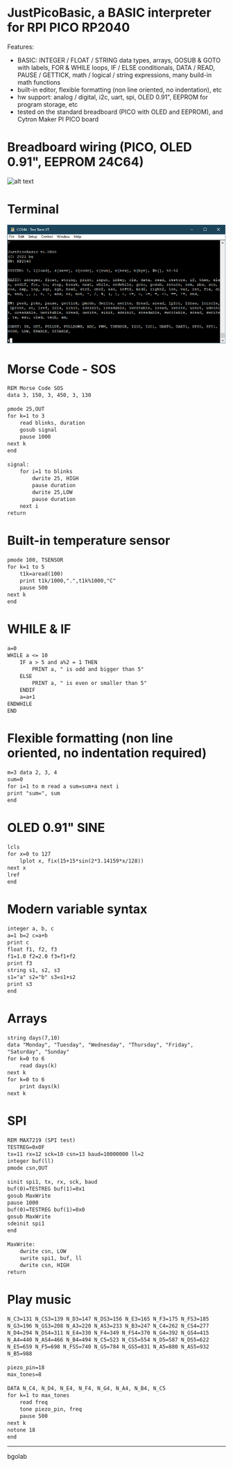 JustPicoBasic, a BASIC interpreter for RPI PICO RP2040
==========================================

Features:

- BASIC: INTEGER / FLOAT / STRING data types, arrays, GOSUB & GOTO with labels, FOR & WHILE loops, IF / ELSE conditionals, DATA / READ, PAUSE / GETTICK, math / logical / string expressions, many build-in math functions
- built-in editor, flexible formatting (non line oriented, no indentation), etc
- hw support: analog / digital, i2c, uart, spi, OLED 0.91", EEPROM for program storage, etc
- tested on the standard breadboard (PICO with OLED and EEPROM), and Cytron Maker PI PICO board

Breadboard wiring (PICO, OLED 0.91", EEPROM 24C64)
==================================================
![alt text](https://github.com/bgolab/JustBasic/blob/main/manuals/wiring/wiring3.png)

Terminal
======
![alt text](https://github.com/bgolab/JustBasic/blob/main/manuals/terminal7.png)

Morse Code - SOS
================
	REM Morse Code SOS
	data 3, 150, 3, 450, 3, 130

	pmode 25,OUT
	for k=1 to 3
		read blinks, duration
		gosub signal
		pause 1000
	next k
	end

	signal:
		for i=1 to blinks
			dwrite 25, HIGH
			pause duration
			dwrite 25,LOW
			pause duration		
		next i 
	return

Built-in temperature sensor
===========================
	pmode 100, TSENSOR
	for k=1 to 5 
		t1k=aread(100) 
		print t1k/1000,".",t1k%1000,"C"
		pause 500 
	next k
	end

WHILE & IF
==========
	a=0
	WHILE a <= 10
		IF a > 5 and a%2 = 1 THEN 
			PRINT a, " is odd and bigger than 5"
		ELSE 
			PRINT a, " is even or smaller than 5" 
		ENDIF
		a=a+1
	ENDWHILE
	END

Flexible formatting (non line oriented, no indentation required)
================================================================
	m=3 data 2, 3, 4 
	sum=0 
	for i=1 to m read a sum=sum+a next i 
	print "sum=", sum 
	end

OLED 0.91" SINE
==============
	lcls
	for x=0 to 127
		lplot x, fix(15+15*sin(2*3.14159*x/128))
	next x
	lref
	end

Modern variable syntax
======================
	integer a, b, c
	a=1 b=2	c=a+b
	print c
	float f1, f2, f3
	f1=1.0 f2=2.0 f3=f1+f2
	print f3
	string s1, s2, s3
	s1="a" s2="b" s3=s1+s2
	print s3
	end

Arrays
=======
	string days(7,10)
	data "Monday", "Tuesday", "Wednesday", "Thursday", "Friday", "Saturday", "Sunday"
	for k=0 to 6
		read days(k)
	next k
	for k=0 to 6
		print days(k)
	next k
SPI
===
	REM MAX7219 (SPI test)
	TESTREG=0x0F
	tx=11 rx=12 sck=10 csn=13 baud=10000000 ll=2
	integer buf(ll)
	pmode csn,OUT

	sinit spi1, tx, rx, sck, baud
	buf(0)=TESTREG buf(1)=0x1 
	gosub MaxWrite
	pause 1000
	buf(0)=TESTREG buf(1)=0x0 
	gosub MaxWrite
	sdeinit spi1
	end

	MaxWrite:
		dwrite csn, LOW
		swrite spi1, buf, ll
		dwrite csn, HIGH
	return
Play music
==========
	N_C3=131 N_CS3=139 N_D3=147 N_DS3=156 N_E3=165 N_F3=175 N_FS3=185 N_G3=196 N_GS3=208 N_A3=220 N_AS3=233 N_B3=247 N_C4=262 N_CS4=277 N_D4=294 N_DS4=311 N_E4=330 N_F4=349 N_FS4=370 N_G4=392 N_GS4=415 N_A4=440 N_AS4=466 N_B4=494 N_C5=523 N_CS5=554 N_D5=587 N_DS5=622 N_E5=659 N_F5=698 N_FS5=740 N_G5=784 N_GS5=831 N_A5=880 N_AS5=932 N_B5=988

	piezo_pin=18
	max_tones=8

	DATA N_C4, N_D4, N_E4, N_F4, N_G4, N_A4, N_B4, N_C5
	for k=1 to max_tones
		read freq
		tone piezo_pin, freq
		pause 500
	next k
	notone 18
	end
---
bgolab
